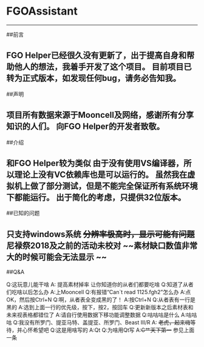 ﻿# FGOAssistant


---

##前言

FGO Helper已经很久没有更新了，出于提高自身和帮助他人的想法，我着手开发了这个项目。
目前项目已转为正式版本，如发现任何bug，请务必告知我。
---

##声明

项目所有数据来源于Mooncell及网络，感谢所有分享知识的人们。
向FGO Helper的开发者致敬。
---

##介绍

和FGO Helper较为类似
由于没有使用VS编译器，所以理论上没有VC依赖库也是可以运行的。
虽然我在虚拟机上做了部分测试，但是不能完全保证所有系统环境下都能运行。
出于简化的考虑，只提供32位版本。
---

##已知的问题

只支持windows系统
~~分辨率极高时，显示可能有问题~~
尼禄祭2018及之前的活动未校对
~~素材缺口数值非常大的时候可能会无法显示 ~~
---

##Q&A

Q:这玩意儿能干啥
A: 提高素材掉率 让你知道你的从者们都要吃啥
Q:知道了从者们吃啥以后怎么办
A:上Mooncell
Q:有报错“Can`t read 1125.fgh2”怎么办
A:点OK，然后按Ctrl+N
Q:啊，从者表全变成黑的了！
A:按Ctrl+N
Q:从者表有一行是黑的
A:选到上面一行的优先级，按下，按2，按回车
Q:更新新版本之后素材表和未来视表格都错位了
A:请自行使用数据下移功能调整数据
Q:咕咕咕是什么
A:咕咕咕
Q:我没有所罗门、提亚马特、盖提亚、所罗门、Beast III/R
A: ~~老虎，起来嗨~~等待，并心怀希望吧
Q:这是用啥写的
A:Qt
Q:为啥用Qt写
A:~~C艹天下第一~~ 参见上面一条